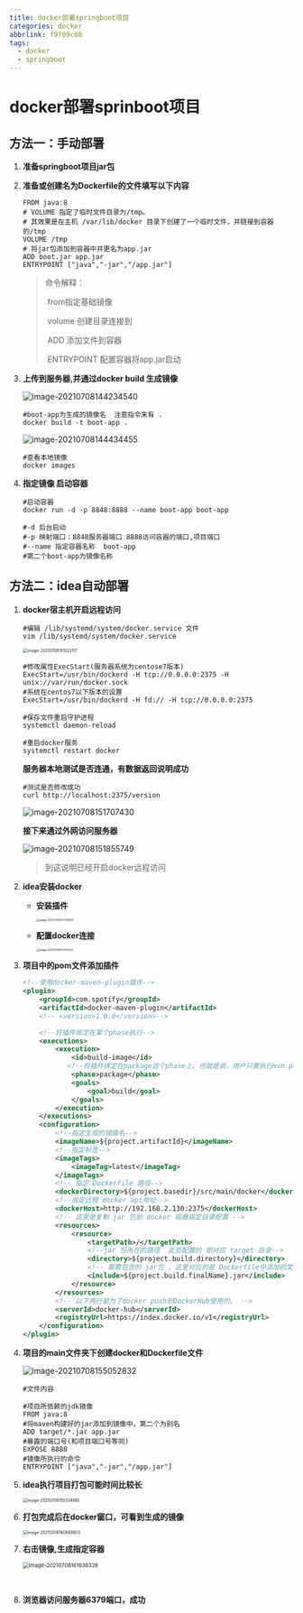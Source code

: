 ```yaml
---
title: docker部署springboot项目
categories: docker
abbrlink: f9f09c08
tags:
  - docker
  - springboot
---
```









# docker部署sprinboot项目

## 方法一：手动部署

1. **准备springboot项目jar包**

2. **准备或创建名为Dockerfile的文件填写以下内容**

   ```shell
   FROM java:8
   # VOLUME 指定了临时文件目录为/tmp。
   # 其效果是在主机 /var/lib/docker 目录下创建了一个临时文件，并链接到容器的/tmp
   VOLUME /tmp 
   # 将jar包添加到容器中并更名为app.jar
   ADD boot.jar app.jar 
   ENTRYPOINT ["java","-jar","/app.jar"] 
   ```

   > 命令解释：
   >
   > ​		from指定基础镜像
   >
   > ​		volume 创建目录连接到
   >
   > ​		ADD  添加文件到容器
   >
   > ​		ENTRYPOINT 配置容器将app.jar启动

3. **上传到服务器,并通过docker build 生成镜像**

   ![image-20210708144234540](https://raw.githubusercontent.com/prank-xcw/images/master/imgs/image-20210708144234540.png)

   ```shell
   #boot-app为生成的镜像名  注意指令末有 .
   docker build -t boot-app .
   ```

   ![image-20210708144434455](https://raw.githubusercontent.com/prank-xcw/images/master/imgs/image-20210708144434455.png)

   ```shell
   #查看本地镜像
   docker images
   ```

   

4. **指定镜像 启动容器**

   ```shell
   #启动容器
   docker run -d -p 8848:8888 --name boot-app boot-app
   
   #-d 后台启动
   #-p 映射端口：8848服务器端口 8888访问容器的端口,项目端口	
   #--name 指定容器名称  boot-app
   #第二个boot-app为镜像名称
   ```

   





## 方法二：idea自动部署

1. **docker宿主机开启远程访问**

   ```shell
   #编辑 /lib/systemd/system/docker.service 文件
   vim /lib/systemd/system/docker.service 
   ```

   <img src="https://raw.githubusercontent.com/prank-xcw/images/master/imgs/image-20210708151023117.png" alt="image-20210708151023117" style="zoom:50%;" />

   ```shell
   #修改属性ExecStart(服务器系统为centose7版本)
   ExecStart=/usr/bin/dockerd -H tcp://0.0.0.0:2375 -H unix://var/run/docker.sock
   #系统在centos7以下版本的设置
   ExecStart=/usr/bin/dockerd -H fd:// -H tcp://0.0.0.0:2375
   
   #保存文件重启守护进程
   systemctl daemon-reload
   
   #重启docker服务
   systemctl restart docker
   ```

   

   **服务器本地测试是否连通，有数据返回说明成功**

   ```shell
   #测试是否修改成功
   curl http://localhost:2375/version
   ```

   ![image-20210708151707430](https://raw.githubusercontent.com/prank-xcw/images/master/imgs/image-20210708151707430.png)

   

   **接下来通过外网访问服务器**

   ![image-20210708151855749](https://raw.githubusercontent.com/prank-xcw/images/master/imgs/image-20210708151855749.png)

   

   > 到这说明已经开启docker远程访问

   

2. **idea安装docker**

   - **安装插件**

     <img src="https://raw.githubusercontent.com/prank-xcw/images/master/imgs/image-20210708153356507.png" alt="image-20210708153356507" style="zoom: 33%;" />

     

   - **配置docker连接**

     <img src="https://raw.githubusercontent.com/prank-xcw/images/master/imgs/image-20210708153110324.png" alt="image-20210708153110324" style="zoom: 33%;" />

   

3. **项目中的pom文件添加插件**

   ```xml
   <!--使用docker-maven-plugin插件-->
   <plugin>
       <groupId>com.spotify</groupId>
       <artifactId>docker-maven-plugin</artifactId>
       <!-- <version>1.0.0</version>-->
   
       <!--将插件绑定在某个phase执行-->
       <executions>
           <execution>
               <id>build-image</id>
              <!--将插件绑定在package这个phase上。也就是说，用户只需执行mvn package ，就会自动执行mvn docker:build-->
               <phase>package</phase>
               <goals>
                   <goal>build</goal>
               </goals>
           </execution>
       </executions>
       <configuration>
           <!--指定生成的镜像名-->
           <imageName>${project.artifactId}</imageName>
           <!--指定标签-->
           <imageTags>
               <imageTag>latest</imageTag>
           </imageTags>
           <!-- 指定 Dockerfile 路径-->
           <dockerDirectory>${project.basedir}/src/main/docker</dockerDirectory>
           <!--指定远程 docker api地址-->
           <dockerHost>http://192.168.2.130:2375</dockerHost>
           <!-- 这里是复制 jar 包到 docker 容器指定目录配置 -->
           <resources>
               <resource>
                   <targetPath>/</targetPath>
                   <!--jar 包所在的路径  此处配置的 即对应 target 目录-->
                   <directory>${project.build.directory}</directory>
                   <!-- 需要包含的 jar包 ，这里对应的是 Dockerfile中添加的文件名　-->
                   <include>${project.build.finalName}.jar</include>
               </resource>
           </resources>
           <!-- 以下两行是为了docker push到DockerHub使用的。 -->
           <serverId>docker-hub</serverId>
           <registryUrl>https://index.docker.io/v1</registryUrl>
       </configuration>
   </plugin>
   ```

4. **项目的main文件夹下创建docker和Dockerfile文件**

   ![image-20210708155052832](https://raw.githubusercontent.com/prank-xcw/images/master/imgs/image-20210708155052832.png)

   ```shell
   #文件内容
   
   #项目所依赖的jdk镜像
   FROM java:8
   #将maven构建好的jar添加到镜像中，第二个为别名
   ADD target/*.jar app.jar
   #暴露的端口号(和项目端口号等同)
   EXPOSE 8888
   #镜像所执行的命令
   ENTRYPOINT ["java","-jar","/app.jar"]
   ```

5. **idea执行项目打包可能时间比较长**

   <img src="https://raw.githubusercontent.com/prank-xcw/images/master/imgs/image-20210708155334882.png" alt="image-20210708155334882" style="zoom: 50%;" />

6. **打包完成后在docker窗口，可看到生成的镜像**

   <img src="https://raw.githubusercontent.com/prank-xcw/images/master/imgs/image-20210708160849803.png" alt="image-20210708160849803" style="zoom:50%;" />

   

7. **右击镜像,生成指定容器**

   <img src="https://raw.githubusercontent.com/prank-xcw/images/master/imgs/image-20210708161636328.png" alt="image-20210708161636328" style="zoom: 67%;" />

   ​	

8. **浏览器访问服务器6379端口，成功**